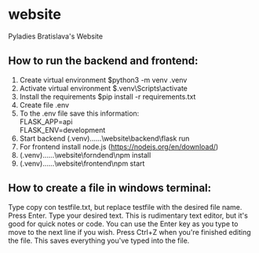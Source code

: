 # website
Pyladies Bratislava's Website

## How to run the backend and frontend: <br />

1. Create virtual environment $python3 -m venv .venv <br />
2. Activate virtual environment $.venv\Scripts\activate <br />
3. Install the requirements $pip install -r requirements.txt <br />
4. Create file .env <br />
5. To the .env file save this information: <br />
FLASK_APP=api <br />
FLASK_ENV=development <br />
6. Start backend (.venv)......\website\backend\flask run <br />
7. For frontend install node.js (https://nodejs.org/en/download/) <br />
8. (.venv)......\website\forndend\npm install <br />
9. (.venv)......\website\frontend\npm start <br />

## How to create a file in windows terminal: <br />

Type copy con testfile.txt, but replace testfile with the desired file name.
Press Enter.
Type your desired text. This is rudimentary text editor, but it's good for quick notes or code. You can use the Enter key as you type to move to the next line if you wish.
Press Ctrl+Z when you're finished editing the file. This saves everything you've typed into the file.
